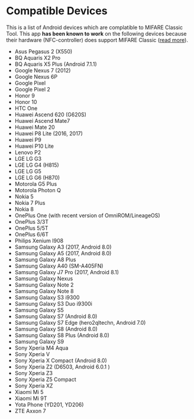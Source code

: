 Compatible Devices
====================

This is a list of Android devices which are complatible to MIFARE Classic Tool.
This app **has been known to work** on the following devices because their
hardware (NFC-controller) does support MIFARE Classic
([read more](https://github.com/ikarus23/MifareClassicTool/issues/1)).


* Asus Pegasus 2 (X550)
* BQ Aquaris X2 Pro
* BQ Aquaris X5 Plus (Android 7.1.1)
* Google Nexus 7 (2012)
* Google Nexus 6P
* Google Pixel
* Google Pixel 2
* Honor 9
* Honor 10
* HTC One
* Huawei Ascend 620 (G620S)
* Huawei Ascend Mate7
* Huawei Mate 20
* Huawei P8 Lite (2016, 2017)
* Huawei P9
* Huawei P10 Lite
* Lenovo P2
* LGE LG G3
* LGE LG G4 (H815)
* LGE LG G5
* LGE LG G6 (H870)
* Motorola G5 Plus
* Motorola Photon Q
* Nokia 5
* Nokia 7 Plus
* Nokia 8
* OnePlus One (with recent version of OmniROM/LineageOS)
* OnePlus 3/3T
* OnePlus 5/5T
* OnePlus 6/6T
* Philips Xenium I908
* Samsung Galaxy A3 (2017, Android 8.0)
* Samsung Galaxy A5 (2017, Android 8.0)
* Samsung Galaxy A8 Plus
* Samsung Galaxy A40 (SM-A405FN)
* Samsung Galaxy J7 Pro (2017, Android 8.1)
* Samsung Galaxy Nexus
* Samsung Galaxy Note 2
* Samsung Galaxy Note 8
* Samsung Galaxy S3 i9300
* Samsung Galaxy S3 Duo i9300i
* Samsung Galaxy S5
* Samsung Galaxy S7 (Android 8.0)
* Samsung Galaxy S7 Edge (hero2qltechn, Android 7.0)
* Samsung Galaxy S8 (Android 8.0)
* Samsung Galaxy S8 Plus (Android 8.0)
* Samsung Galaxy S9
* Sony Xperia M4 Aqua
* Sony Xperia V
* Sony Xperia X Compact (Android 8.0)
* Sony Xperia Z2 (D6503, Android 6.0.1 )
* Sony Xperia Z3
* Sony Xperia Z5 Compact
* Sony Xperia XZ
* Xiaomi Mi 5
* Xiaomi Mi 9T
* Yota Phone (YD201, YD206)
* ZTE Axxon 7
